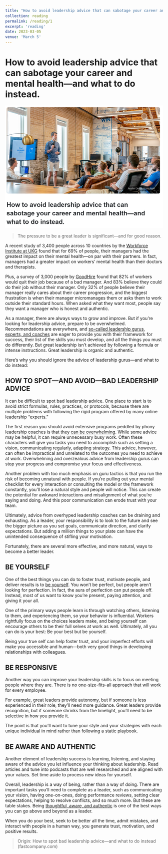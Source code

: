 ```yaml
---
title: "How to avoid leadership advice that can sabotage your career and mental health"
collection: reading
permalink: /reading/1
excerpt: 'reading'
date: 2023-03-05
venue: 'March 5'
---
```


# How to avoid leadership advice that can sabotage your career and mental health—and what to do instead.



![image-20230305103840282](/images/image-20230305103840282.png)

> The pressure to be a great leader is significant—and for good reason. 



A recent study of 3,400 people across 10 countries by the [Workforce Institute at UKG](https://www.ukg.com/resources/article/mental-health-work-managers-and-money) found that for 69% of people, their managers had the greatest impact on their mental health—on par with their partners. In fact, managers had a greater impact on workers’ mental health than their doctors and therapists.

Plus, a survey of 3,000 people by [GoodHire](https://www.goodhire.com/resources/articles/horrible-bosses-survey/) found that 82% of workers would quit their job because of a bad manager. And 83% believe they could do their job without their manager. Only 32% of people believe their manager really cares about their career progression, and the biggest frustration is when their manager micromanages them or asks them to work outside their standard hours. When asked what they want most, people say they want a manager who is honest and authentic.

As a manager, there are always ways to grow and improve. But if you’re looking for leadership advice, prepare to be overwhelmed. Recommendations are everywhere, and [so-called leadership gurus, experts, and coaches](https://www.fastcompany.com/90807973/why-you-should-ignore-self-help-evangelists-if-you-want-to-be-more-successful) are eager to provide you with their framework for success, their list of the skills you must develop, and all the things you must do differently. But great leadership isn’t achieved by following a formula or intense instructions. Great leadership is organic and authentic.

Here’s why you should ignore the advice of leadership gurus—and what to do instead:

## **HOW TO SPOT—AND AVOID—BAD LEADERSHIP ADVICE**

It can be difficult to spot bad leadership advice. One place to start is to avoid strict formulas, rules, practices, or protocols, because there are multiple problems with following the rigid program offered by many online leadership “experts.”

The first reason you should avoid extensive programs peddled by phony leadership coaches is that they [can be overwhelming](https://www.fastcompany.com/90782141/avoid-these-16-bad-habits-that-can-damage-a-leaders-influence). While some advice may be helpful, it can require unnecessary busy work. Often these characters will give you tasks you need to accomplish such as setting a vision, communicating regularly, adapting strategy. This advice, however, can often be impractical and unrelated to the outcomes you need to achieve at work. Overwhelming and overzealous advice from leadership gurus can stop your progress and compromise your focus and effectiveness.

Another problem with too much emphasis on guru tactics is that you run the risk of becoming unnatural with people. If you’re pulling out your mental checklist for every interaction or consulting the model or the framework constantly, you’ll lose a natural style and people will notice. This can create the potential for awkward interactions and misalignment of what you’re saying and doing. And this poor communication can erode trust with your team.

Ultimately, advice from overhyped leadership coaches can be draining and exhausting. As a leader, your responsibility is to look to the future and see the bigger picture as you set goals, communicate direction, and clarify expectations. But adding a million things to your plate can have the unintended consequence of stifling your motivation. 

Fortunately, there are several more effective, and more natural, ways to become a better leader. 

## **BE YOURSELF**

One of the best things you can do to foster trust, motivate people, and deliver results is to [be yourself](https://www.fastcompany.com/90818025/3-strategies-resilient-leadership-staying-power). You won’t be perfect, but people aren’t looking for perfection. In fact, the aura of perfection can put people off. Instead, most of us want to know you’re present, paying attention, and giving it your all.

One of the primary ways people learn is through watching others, listening to them, and experiencing them, so your behavior is influential. Workers rightfully focus on the choices leaders make, and being yourself can encourage others to be their full selves at work as well. Ultimately, all you can do is your best: Be your best but be yourself.

Being your true self can help foster trust, and your imperfect efforts will make you accessible and human—both very good things in developing relationships with colleagues.

## **BE RESPONSIVE**

Another way you can improve your leadership skills is to focus on meeting people where they are. There is no one-size-fits-all approach that will work for every employee.

For example, great leaders provide autonomy, but if someone is less experienced in their role, they’ll need more guidance. Great leaders provide recognition, but if someone shrinks from the limelight, you’ll need to be selective in how you provide it. 

The point is that you’ll want to tune your style and your strategies with each unique individual in mind rather than following a static playbook.

## **BE AWARE AND AUTHENTIC**

Another element of leadership success is learning, listening, and staying aware of the advice you let influence your thinking about leadership. Read articles and tune into podcasts that are well researched and are aligned with your values. Set time aside to process new ideas for yourself.

Overall, leadership is a way of being, rather than a way of doing. There are important tasks you’ll need to complete as a leader, such as communicating your vision, having one-on-ones, doing performance reviews, setting clear expectations, helping to resolve conflicts, and so much more. But these are table stakes. Being [thoughtful, aware, and authentic](https://www.fastcompany.com/90717032/we-need-authentic-leadership-more-than-ever-in-2022) is one of the best ways you can go above and beyond as a leader. 

When you do your best, seek to be better all the time, admit mistakes, and interact with people in a human way, you generate trust, motivation, and positive results.



> Origin:  How to spot bad leadership advice—and what to do instead (fastcompany.com)